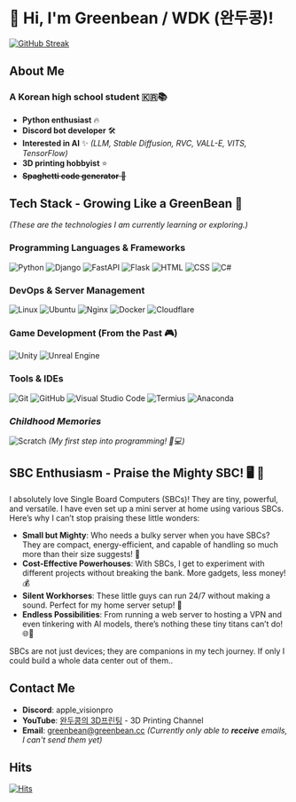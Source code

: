 <!-- ![header](https://capsule-render.vercel.app/api?type=venom&color=0:86d95e,100:5dc965&height=300&section=header&text=/Greenbean&fontSize=90&stroke=129234&strokeWidth=1&animation=fadeIn&rotate=2) -->

# 👋 Hi, I'm Greenbean / WDK (완두콩)!

[![GitHub Streak](https://streak-stats.demolab.com?user=greenbean1210&theme=soft-green&border_radius=20&date_format=%5BY.%5Dn.j)](https://git.io/streak-stats)

## About Me

### A Korean high school student 🇰🇷📚

- **Python enthusiast** 🔥
- **Discord bot developer** 🛠️
- **Interested in AI** ✨ *(LLM, Stable Diffusion, RVC, VALL-E, VITS, TensorFlow)*
- **3D printing hobbyist** ⭐️
- ~~**Spaghetti code generator** 🍝~~ 



## Tech Stack - Growing Like a GreenBean 🌱
*(These are the technologies I am currently learning or exploring.)*

### Programming Languages & Frameworks

![Python](https://img.shields.io/badge/Python-3776AB?style=for-the-badge&logo=python&logoColor=white)
![Django](https://img.shields.io/badge/Django-092E20?style=for-the-badge&logo=django&logoColor=white)
![FastAPI](https://img.shields.io/badge/FastAPI-009688?style=for-the-badge&logo=fastapi&logoColor=white)
![Flask](https://img.shields.io/badge/Flask-000000?style=for-the-badge&logo=flask&logoColor=white)
![HTML](https://img.shields.io/badge/HTML-E34F26?style=for-the-badge&logo=html5&logoColor=white)
![CSS](https://img.shields.io/badge/CSS-1572B6?style=for-the-badge&logo=css3&logoColor=white)
![C#](https://img.shields.io/badge/C%23-239120?style=for-the-badge&logo=c-sharp&logoColor=white)


### DevOps & Server Management
![Linux](https://img.shields.io/badge/Linux-FCC624?style=for-the-badge&logo=linux&logoColor=black)
![Ubuntu](https://img.shields.io/badge/Ubuntu-E95420?style=for-the-badge&logo=ubuntu&logoColor=white)
![Nginx](https://img.shields.io/badge/Nginx-009639?style=for-the-badge&logo=nginx&logoColor=white)
![Docker](https://img.shields.io/badge/Docker-2496ED?style=for-the-badge&logo=docker&logoColor=white)
![Cloudflare](https://img.shields.io/badge/Cloudflare-F38020?style=for-the-badge&logo=cloudflare&logoColor=white)

### Game Development (From the Past 🎮)
![Unity](https://img.shields.io/badge/Unity-000000?style=for-the-badge&logo=unity&logoColor=white)
![Unreal Engine](https://img.shields.io/badge/Unreal%20Engine-313131?style=for-the-badge&logo=unreal-engine&logoColor=white)

### Tools & IDEs
![Git](https://img.shields.io/badge/Git-F05032?style=for-the-badge&logo=git&logoColor=white)
![GitHub](https://img.shields.io/badge/GitHub-181717?style=for-the-badge&logo=github&logoColor=white)
![Visual Studio Code](https://img.shields.io/badge/Visual%20Studio%20Code-007ACC?style=for-the-badge&logo=visual-studio-code&logoColor=white)
![Termius](https://img.shields.io/badge/Termius-3B3947?style=for-the-badge&logo=termius&logoColor=white)
![Anaconda](https://img.shields.io/badge/Anaconda-44A833?style=for-the-badge&logo=anaconda&logoColor=white)

### *Childhood Memories*
![Scratch](https://img.shields.io/badge/Scratch-ECA742?style=for-the-badge&logo=scratch&logoColor=white)
*(My first step into programming! 🧒💻)*

## SBC Enthusiasm - Praise the Mighty SBC! 🖥️ 🔧
I absolutely love Single Board Computers (SBCs)! They are tiny, powerful, and versatile. I have even set up a mini server at home using various SBCs. Here’s why I can’t stop praising these little wonders:

- **Small but Mighty**: Who needs a bulky server when you have SBCs? They are compact, energy-efficient, and capable of handling so much more than their size suggests! 🚀
- **Cost-Effective Powerhouses**: With SBCs, I get to experiment with different projects without breaking the bank. More gadgets, less money! 💰
- **Silent Workhorses**: These little guys can run 24/7 without making a sound. Perfect for my home server setup! 🤫
- **Endless Possibilities**: From running a web server to hosting a VPN and even tinkering with AI models, there’s nothing these tiny titans can’t do! 🌐🤖

SBCs are not just devices; they are companions in my tech journey. If only I could build a whole data center out of them.. 

## Contact Me

- **Discord**: apple_visionpro
- **YouTube**: [완두콩의 3D프린팅](https://www.youtube.com/@greenbean3d) - 3D Printing Channel
- **Email**: greenbean@greenbean.cc *(Currently only able to **receive** emails, I can't send them yet)*



## Hits
[![Hits](https://hits.seeyoufarm.com/api/count/incr/badge.svg?url=https%3A%2F%2Fgithub.com%2Fgreenbean1210&count_bg=%2397EB58&title_bg=%23555555&icon=&icon_color=%23E7E7E7&title=GITHUB&edge_flat=false)](https://hits.seeyoufarm.com)
